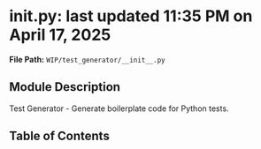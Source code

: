 # __init__.py: last updated 11:35 PM on April 17, 2025

**File Path:** `WIP/test_generator/__init__.py`

## Module Description

Test Generator - Generate boilerplate code for Python tests.

## Table of Contents
